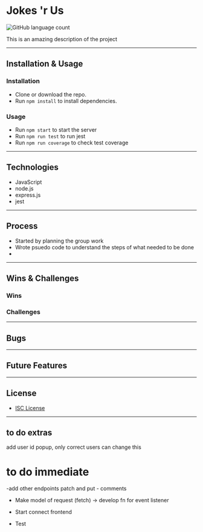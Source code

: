 # Jokes 'r Us

![GitHub language count](https://img.shields.io/github/languages/count/Gioele-M/group_project_server)

This is an amazing description of the project

---

## Installation & Usage

### Installation

- Clone or download the repo.
- Run `npm install` to install dependencies.

### Usage

- Run `npm start` to start the server
- Run `npm run test` to run jest
- Run `npm run coverage` to check test coverage

---

## Technologies

- JavaScript
- node.js
- express.js
- jest

---

## Process

- Started by planning the group work
- Wrote psuedo code to understand the steps of what needed to be done
-

---

## Wins & Challenges

### Wins

### Challenges

---

## Bugs

---

## Future Features

---

## License

- [ISC License](https://opensource.org/licenses/ISC)

---

## to do extras

add user id popup, only correct users can change this

# to do immediate

-add other endpoints
patch and put - comments

- Make model of request (fetch) -> develop fn for event listener

- Start connect frontend

- Test
